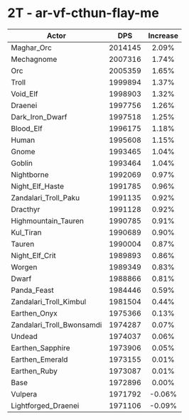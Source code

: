 # 2T - ar-vf-cthun-flay-me
| Actor | DPS | Increase |
|---|:---:|:---:|
|Maghar_Orc|2014145|2.09%|
|Mechagnome|2007316|1.74%|
|Orc|2005359|1.65%|
|Troll|1999894|1.37%|
|Void_Elf|1998903|1.32%|
|Draenei|1997756|1.26%|
|Dark_Iron_Dwarf|1997518|1.25%|
|Blood_Elf|1996175|1.18%|
|Human|1995608|1.15%|
|Gnome|1993465|1.04%|
|Goblin|1993464|1.04%|
|Nightborne|1992069|0.97%|
|Night_Elf_Haste|1991785|0.96%|
|Zandalari_Troll_Paku|1991135|0.92%|
|Dracthyr|1991128|0.92%|
|Highmountain_Tauren|1990785|0.91%|
|Kul_Tiran|1990689|0.90%|
|Tauren|1990004|0.87%|
|Night_Elf_Crit|1989893|0.86%|
|Worgen|1989349|0.83%|
|Dwarf|1988866|0.81%|
|Panda_Feast|1984446|0.59%|
|Zandalari_Troll_Kimbul|1981504|0.44%|
|Earthen_Onyx|1975366|0.13%|
|Zandalari_Troll_Bwonsamdi|1974287|0.07%|
|Undead|1974037|0.06%|
|Earthen_Sapphire|1973906|0.05%|
|Earthen_Emerald|1973155|0.01%|
|Earthen_Ruby|1973087|0.01%|
|Base|1972896|0.00%|
|Vulpera|1971792|-0.06%|
|Lightforged_Draenei|1971106|-0.09%|
